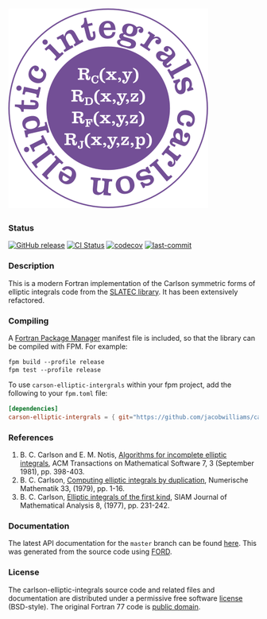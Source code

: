 ![carlson-elliptic-integrals](media/logo.png)
============

### Status

[![GitHub release](https://img.shields.io/github/release/jacobwilliams/carlson-elliptic-integrals.svg)](https://github.com/jacobwilliams/carlson-elliptic-integrals/releases/latest)
[![CI Status](https://github.com/jacobwilliams/carlson-elliptic-integrals/actions/workflows/CI.yml/badge.svg)](https://github.com/jacobwilliams/carlson-elliptic-integrals/actions)
[![codecov](https://codecov.io/gh/jacobwilliams/carlson-elliptic-integrals/branch/master/graph/badge.svg)](https://codecov.io/gh/jacobwilliams/carlson-elliptic-integrals)
[![last-commit](https://img.shields.io/github/last-commit/jacobwilliams/carlson-elliptic-integrals)](https://github.com/jacobwilliams/carlson-elliptic-integrals/commits/master)

### Description

This is a modern Fortran implementation of the Carlson symmetric forms of elliptic integrals code from the [SLATEC library](http://www.netlib.org/slatec/src/). It has been extensively refactored.

### Compiling

A [Fortran Package Manager](https://github.com/fortran-lang/fpm) manifest file is included, so that the library can be compiled with FPM. For example:

```
fpm build --profile release
fpm test --profile release
```

To use `carson-elliptic-intergrals` within your fpm project, add the following to your `fpm.toml` file:
```toml
[dependencies]
carson-elliptic-intergrals = { git="https://github.com/jacobwilliams/carson-elliptic-intergrals.git" }
```

### References

1. B. C. Carlson and E. M. Notis, [Algorithms for incomplete
   elliptic integrals](http://dl.acm.org/citation.cfm?id=355970),
   ACM Transactions on Mathematical
   Software 7, 3 (September 1981), pp. 398-403.
2. B. C. Carlson, [Computing elliptic integrals by
   duplication](http://link.springer.com/article/10.1007%2FBF01396491), Numerische Mathematik 33, (1979),
   pp. 1-16.
3. B. C. Carlson, [Elliptic integrals of the first kind](http://epubs.siam.org/doi/abs/10.1137/0508016),
   SIAM Journal of Mathematical Analysis 8, (1977),
   pp. 231-242.

### Documentation

The latest API documentation for the `master` branch can be found [here](https://jacobwilliams.github.io/carlson-elliptic-integrals/). This was generated from the source code using [FORD](https://github.com/Fortran-FOSS-Programmers/ford).

### License

The carlson-elliptic-integrals source code and related files and documentation are distributed under a permissive free software [license](https://github.com/jacobwilliams/carlson-elliptic-integrals/blob/master/LICENSE) (BSD-style).  The original Fortran 77 code is [public domain](http://www.netlib.org/slatec/guide).
